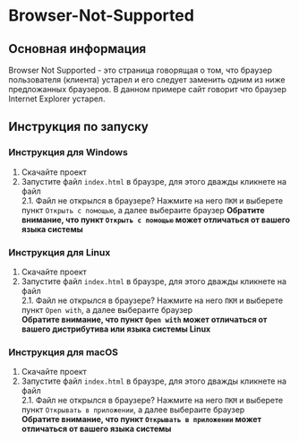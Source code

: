 # Browser-Not-Supported

## Основная информация

Browser Not Supported - это страница говорящая о том, что браузер пользователя (клиента) устарел и его следует заменить одним из ниже предложанных браузеров. В данном примере сайт говорит что браузер Internet Explorer устарел.

## Инструкция по запуску

### Инструкция для Windows

1. Скачайте проект
2. Запустите файл `index.html` в браузре, для этого дважды кликнете на файл <br>
  2.1. Файл не открылся в браузере? Нажмите на него `ПКМ` и выберете пункт `Открыть с помощью`, а далее выбераите браузер
  **Обратите внимание, что пункт `Открыть с помощью` может отличаться от вашего языка системы**

### Инструкция для Linux

1. Скачайте проект
2. Запустите файл `index.html` в браузре, для этого дважды кликнете на файл <br>
  2.1. Файл не открылся в браузере? Нажмите на него `ПКМ` и выберете пункт `Open with`, а далее выбераите браузер <br>
  **Обратите внимание, что пункт `Open with` может отличаться от вашего дистрибутива или языка системы Linux**

### Инструкция для macOS

1. Скачайте проект
2. Запустите файл `index.html` в браузре, для этого дважды кликнете на файл <br>
  2.1. Файл не открылся в браузере? Нажмите на него `ПКМ` и выберете пункт `Открывать в приложении`, а далее выбераите браузер <br>
  **Обратите внимание, что пункт `Открывать в приложении` может отличаться от вашего языка системы**
